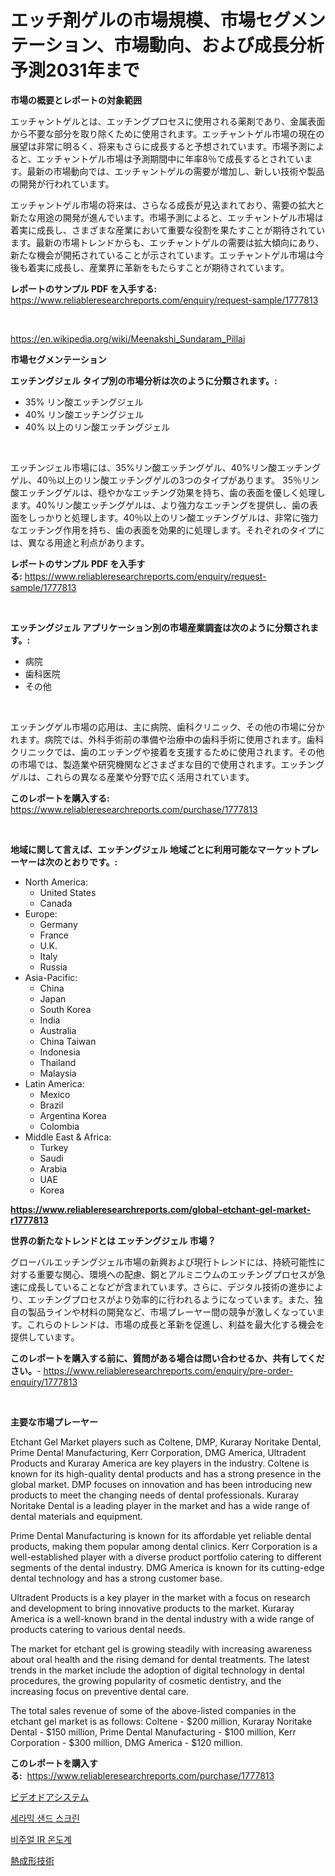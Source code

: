 <p><h1>エッチ剤ゲルの市場規模、市場セグメンテーション、市場動向、および成長分析予測2031年まで</h1></p><p><strong>市場の概要とレポートの対象範囲</strong></p>
<p><p>エッチャントゲルとは、エッチングプロセスに使用される薬剤であり、金属表面から不要な部分を取り除くために使用されます。エッチャントゲル市場の現在の展望は非常に明るく、将来もさらに成長すると予想されています。市場予測によると、エッチャントゲル市場は予測期間中に年率8％で成長するとされています。最新の市場動向では、エッチャントゲルの需要が増加し、新しい技術や製品の開発が行われています。</p><p>エッチャントゲル市場の将来は、さらなる成長が見込まれており、需要の拡大と新たな用途の開発が進んでいます。市場予測によると、エッチャントゲル市場は着実に成長し、さまざまな産業において重要な役割を果たすことが期待されています。最新の市場トレンドからも、エッチャントゲルの需要は拡大傾向にあり、新たな機会が開拓されていることが示されています。エッチャントゲル市場は今後も着実に成長し、産業界に革新をもたらすことが期待されています。</p></p>
<p><strong>レポートのサンプル PDF を入手する:</strong> <a href="https://www.reliableresearchreports.com/enquiry/request-sample/1777813">https://www.reliableresearchreports.com/enquiry/request-sample/1777813</a></p>
<p>&nbsp;</p>
<p><a href="https://en.wikipedia.org/wiki/Meenakshi_Sundaram_Pillai">https://en.wikipedia.org/wiki/Meenakshi_Sundaram_Pillai</a></p>
<p><strong>市場セグメンテーション</strong></p>
<p><strong>エッチングジェル タイプ別の市場分析は次のように分類されます。:</strong></p>
<p><ul><li>35% リン酸エッチングジェル</li><li>40% リン酸エッチングジェル</li><li>40% 以上のリン酸エッチングジェル</li></ul></p>
<p>&nbsp;</p>
<p><p>エッチンジェル市場には、35%リン酸エッチングゲル、40%リン酸エッチングゲル、40％以上のリン酸エッチングゲルの3つのタイプがあります。 35％リン酸エッチングゲルは、穏やかなエッチング効果を持ち、歯の表面を優しく処理します。40%リン酸エッチングゲルは、より強力なエッチングを提供し、歯の表面をしっかりと処理します。40％以上のリン酸エッチングゲルは、非常に強力なエッチング作用を持ち、歯の表面を効果的に処理します。それぞれのタイプには、異なる用途と利点があります。</p></p>
<p><strong>レポートのサンプル PDF を入手する:</strong>&nbsp;<a href="https://www.reliableresearchreports.com/enquiry/request-sample/1777813">https://www.reliableresearchreports.com/enquiry/request-sample/1777813</a></p>
<p>&nbsp;</p>
<p><strong> エッチングジェル アプリケーション別の市場産業調査は次のように分類されます。:</strong></p>
<p><ul><li>病院</li><li>歯科医院</li><li>その他</li></ul></p>
<p>&nbsp;</p>
<p><p>エッチングゲル市場の応用は、主に病院、歯科クリニック、その他の市場に分かれます。病院では、外科手術前の準備や治療中の歯科手術に使用されます。歯科クリニックでは、歯のエッチングや接着を支援するために使用されます。その他の市場では、製造業や研究機関などさまざまな目的で使用されます。エッチングゲルは、これらの異なる産業や分野で広く活用されています。</p></p>
<p><strong>このレポートを購入する:</strong>&nbsp; <a href="https://www.reliableresearchreports.com/purchase/1777813">https://www.reliableresearchreports.com/purchase/1777813</a></p>
<p>&nbsp;</p>
<p><strong>地域に関して言えば、エッチングジェル 地域ごとに利用可能なマーケットプレーヤーは次のとおりです。:</strong></p>
<p><ul>
    <li>
        North America:
        <ul>
            <li>United States</li>
            <li>Canada</li>
        </ul>
    </li>
    <li>
        Europe:
        <ul>
            <li>Germany</li>
            <li>France</li>
            <li>U.K.</li>
            <li>Italy</li>
            <li>Russia</li>
        </ul>
    </li>
    <li>
        Asia-Pacific:
        <ul>
            <li>China</li>
            <li>Japan</li>
            <li>South Korea</li>
            <li>India</li>
            <li>Australia</li>
            <li>China Taiwan</li>
            <li>Indonesia</li>
            <li>Thailand</li>
            <li>Malaysia</li>
        </ul>
    </li>
    <li>
        Latin America:
        <ul>
            <li>Mexico</li>
            <li>Brazil</li>
            <li>Argentina Korea</li>
            <li>Colombia</li>
        </ul>
    </li>
    <li>
        Middle East & Africa:
        <ul>
            <li>Turkey</li>
            <li>Saudi</li>
            <li>Arabia</li>
            <li>UAE</li>
            <li>Korea</li>
        </ul>
    </li>
    </ul></p>
<p><strong><a href="https://www.reliableresearchreports.com/global-etchant-gel-market-r1777813">https://www.reliableresearchreports.com/global-etchant-gel-market-r1777813</a></strong>&nbsp;</p>
<p><strong>世界の新たなトレンドとは エッチングジェル 市場？</strong></p>
<p><p>グローバルエッチングジェル市場の新興および現行トレンドには、持続可能性に対する重要な関心、環境への配慮、銅とアルミニウムのエッチングプロセスが急速に成長していることなどが含まれています。さらに、デジタル技術の進歩により、エッチングプロセスがより効率的に行われるようになっています。また、独自の製品ラインや材料の開発など、市場プレーヤー間の競争が激しくなっています。これらのトレンドは、市場の成長と革新を促進し、利益を最大化する機会を提供しています。</p></p>
<p><strong>このレポートを購入する前に、質問がある場合は問い合わせるか、共有してください。</strong>- <a href="https://www.reliableresearchreports.com/enquiry/pre-order-enquiry/1777813">https://www.reliableresearchreports.com/enquiry/pre-order-enquiry/1777813</a></p>
<p>&nbsp;</p>
<p><strong>主要な市場プレーヤー</strong></p>
<p><p>Etchant Gel Market players such as Coltene, DMP, Kuraray Noritake Dental, Prime Dental Manufacturing, Kerr Corporation, DMG America, Ultradent Products and Kuraray America are key players in the industry. Coltene is known for its high-quality dental products and has a strong presence in the global market. DMP focuses on innovation and has been introducing new products to meet the changing needs of dental professionals. Kuraray Noritake Dental is a leading player in the market and has a wide range of dental materials and equipment.</p><p>Prime Dental Manufacturing is known for its affordable yet reliable dental products, making them popular among dental clinics. Kerr Corporation is a well-established player with a diverse product portfolio catering to different segments of the dental industry. DMG America is known for its cutting-edge dental technology and has a strong customer base.</p><p>Ultradent Products is a key player in the market with a focus on research and development to bring innovative products to the market. Kuraray America is a well-known brand in the dental industry with a wide range of products catering to various dental needs.</p><p>The market for etchant gel is growing steadily with increasing awareness about oral health and the rising demand for dental treatments. The latest trends in the market include the adoption of digital technology in dental procedures, the growing popularity of cosmetic dentistry, and the increasing focus on preventive dental care.</p><p>The total sales revenue of some of the above-listed companies in the etchant gel market is as follows: Coltene - $200 million, Kuraray Noritake Dental - $150 million, Prime Dental Manufacturing - $100 million, Kerr Corporation - $300 million, DMG America - $120 million.</p></p>
<p><strong>このレポートを購入する:</strong>&nbsp;&nbsp;<a href="https://www.reliableresearchreports.com/purchase/1777813">https://www.reliableresearchreports.com/purchase/1777813</a></p>
<p><p><a href="https://github.com/zjkmgcs938405/Market-Research-Report-List-3/blob/main/394224926280.md">ビデオドアシステム</a></p><p><a href="https://github.com/nicholasellison0076890/Market-Research-Report-List-2/blob/main/141085833566.md">세라믹 샌드 스크린</a></p><p><a href="https://github.com/TobyKub4685/Market-Research-Report-List-3/blob/main/787691333565.md">비주얼 IR 온도계</a></p><p><a href="https://github.com/roulaayoub-saad/Market-Research-Report-List-2/blob/main/929703626281.md">熱成形技術</a></p></p>